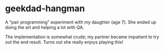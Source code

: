 # geekdad-hangman

A "pair programming" experiment with my daughter (age 7). She ended up doing the art and helping a lot with QA.

The implementation is somewhat crude; my partner became impatient to try out the end result. Turns out she really enjoys playing this!